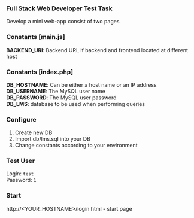 ### Full Stack Web Developer Test Task

Develop a mini web-app consist of two pages

### Constants [main.js]

**BACKEND_URI**: Backend URI, if backend and frontend located at different host

### Constants [index.php]

**DB_HOSTNAME**: Can be either a host name or an IP address  
**DB_USERNAME**: The MySQL user name  
**DB_PASSWORD**: The MySQL user password  
**DB_LMS**:  database to be used when performing queries   

### Configure

1. Create new DB
2. Import db/lms.sql into your DB
3. Change constants according to your environment

### Test User
Login: `test`  
Password: `1`  

### Start

http://<YOUR_HOSTNAME>/login.html - start page
